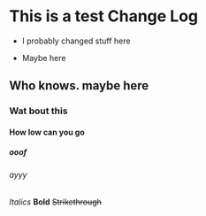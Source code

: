 ﻿# This is a test Change Log

 - I probably changed stuff here

 - Maybe here

## Who knows. maybe here

### Wat bout this

#### How low can you go

##### ooof

###### ayyy

_Italics_
**Bold**
~~Strikethrough~~
